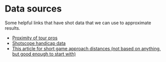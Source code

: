 # Data sources

Some helpful links that have shot data that we can use to approximate results.

- [Proximity of tour pros](https://twitter.com/LouStagner/status/1312772300907991040/photo/1)
- [Shotscope handicap data](https://practical-golf.com/shotscope-handicap-data/)
- [This article for short game approach distances (not based on anything, but good enough to start with)](https://www.todays-golfer.com/features/instruction-features/january/may/what-is-your-short-game-handicap-/)
